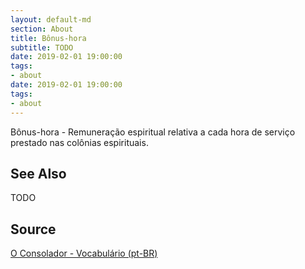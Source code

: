 ```yaml
---
layout: default-md
section: About
title: Bônus-hora
subtitle: TODO
date: 2019-02-01 19:00:00
tags:
- about
date: 2019-02-01 19:00:00
tags: 
- about
---
```


Bônus-hora - Remuneração espiritual relativa a cada hora de serviço prestado nas colônias espirituais.

## See Also
TODO

## Source
[O Consolador - Vocabulário (pt-BR)](http://www.oconsolador.com.br/linkfixo/vocabulario/principal.html)


